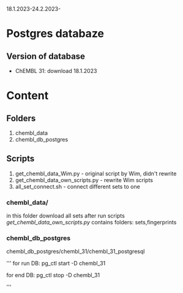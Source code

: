 18.1.2023-24.2.2023-
# Postgres databaze

## Version of database
* ChEMBL 31: download 18.1.2023

# Content

## Folders
1. chembl_data
2. chembl_db_postgres

## Scripts
1. get_chembl_data_Wim.py - original script by Wim, didn't rewrite
2. get_chembl_data_own_scripts.py - rewrite Wim scripts
3. all_set_connect.sh - connect different sets to one


### chembl_data/
in this folder download all sets after run scripts *get_chembl_data_own_scripts.py*
contains folders: sets,fingerprints


### chembl_db_postgres

chembl_db_postgres/chembl_31/chembl_31_postgresql

'''
for run DB:
pg_ctl start -D chembl_31


for end DB:
pg_ctl stop -D chembl_31

'''
